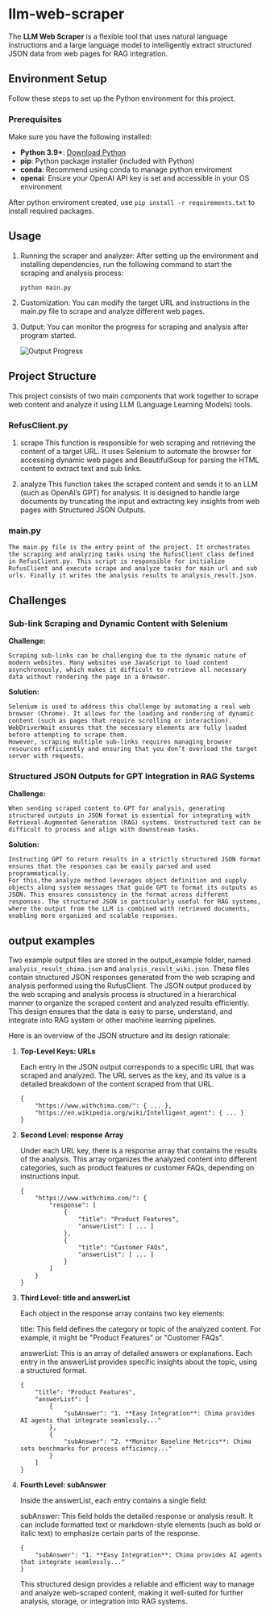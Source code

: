 # llm-web-scraper

The **LLM Web Scraper** is a flexible tool that uses natural language instructions and a large language model to intelligently extract structured JSON data from web pages for RAG integration.

## Environment Setup

Follow these steps to set up the Python environment for this project.

### Prerequisites
Make sure you have the following installed:

- **Python 3.9+**: [Download Python](https://www.python.org/downloads/)
- **pip**: Python package installer (included with Python)
- **conda**: Recommend using conda to manage python enviroment
- **openai**: Ensure your OpenAI API key is set and accessible in your OS environment

After python enviroment created, use ```pip install -r requirements.txt``` to install required packages.

## Usage

1. Running the scraper and analyzer: After setting up the environment and installing dependencies, run the following command to start the scraping and analysis process:

   ```python main.py```

2. Customization: You can modify the target URL and instructions in the main.py file to scrape and analyze different web pages.

3. Output: You can monitor the progress for scraping and analysis after program started.
   
   ![Output Progress](https://github.com/lhwzds/llm-web-scraper/blob/main/output_progress.png)

## Project Structure

This project consists of two main components that work together to scrape web content and analyze it using LLM (Language Learning Models) tools.

### RefusClient.py

1. scrape
    This function is responsible for web scraping and retrieving the content of a target URL. It uses Selenium to automate the browser for accessing dynamic web pages and BeautifulSoup for parsing the HTML content to extract text and sub links.

2. analyze
    This function takes the scraped content and sends it to an LLM (such as OpenAI’s GPT) for analysis. It is designed to handle large documents by truncating the input and extracting key insights from web pages with Structured JSON Outputs.

### main.py

    The main.py file is the entry point of the project. It orchestrates the scraping and analyzing tasks using the RufusClient class defined in RefusClient.py. This script is responsible for initialize RufusClient and execute scrape and analyze tasks for main url and sub urls. Finally it writes the analysis results to analysis_result.json.

## Challenges

### Sub-link Scraping and Dynamic Content with Selenium

**Challenge:**

    Scraping sub-links can be challenging due to the dynamic nature of modern websites. Many websites use JavaScript to load content asynchronously, which makes it difficult to retrieve all necessary data without rendering the page in a browser.

**Solution:**

    Selenium is used to address this challenge by automating a real web browser (Chrome). It allows for the loading and rendering of dynamic content (such as pages that require scrolling or interaction).
    WebDriverWait ensures that the necessary elements are fully loaded before attempting to scrape them.
    However, scraping multiple sub-links requires managing browser resources efficiently and ensuring that you don’t overload the target server with requests.

### Structured JSON Outputs for GPT Integration in RAG Systems

**Challenge:**

    When sending scraped content to GPT for analysis, generating structured outputs in JSON format is essential for integrating with Retrieval-Augmented Generation (RAG) systems. Unstructured text can be difficult to process and align with downstream tasks.

**Solution:**

    Instructing GPT to return results in a strictly structured JSON format ensures that the responses can be easily parsed and used programmatically.
    For this,the analyze method leverages object definition and supply objects along system messages that guide GPT to format its outputs as JSON. This ensures consistency in the format across different responses. The structured JSON is particularly useful for RAG systems, where the output from the LLM is combined with retrieved documents, enabling more organized and scalable responses.

## output examples

Two example output files are stored in the output_example folder, named ```analysis_result_chima.json``` and ```analysis_result_wiki.json```. These files contain structured JSON responses generated from the web scraping and analysis performed using the RufusClient. The JSON output produced by the web scraping and analysis process is structured in a hierarchical manner to organize the scraped content and analyzed results efficiently. This design ensures that the data is easy to parse, understand, and integrate into RAG system or other machine learning pipelines.

Here is an overview of the JSON structure and its design rationale:

1. **Top-Level Keys: URLs**

    Each entry in the JSON output corresponds to a specific URL that was scraped and analyzed. The URL serves as the key, and its value is a detailed breakdown of the content scraped from that URL.
    
    ```
    {
        "https://www.withchima.com/": { ... },
        "https://en.wikipedia.org/wiki/Intelligent_agent": { ... }
    }
    ```

2. **Second Level: response Array**

    Under each URL key, there is a response array that contains the results of the analysis. This array organizes the analyzed content into different categories, such as product features or customer FAQs, depending on instructions input.
    
    ```
    {
        "https://www.withchima.com/": {
            "response": [
                {
                    "title": "Product Features",
                    "answerList": [ ... ]
                },
                {
                    "title": "Customer FAQs",
                    "answerList": [ ... ]
                }
            ]
        }
    }
    ```

3. **Third Level: title and answerList**
   
    Each object in the response array contains two key elements:
    
    title: This field defines the category or topic of the analyzed content. For example, it might be "Product Features" or "Customer FAQs".
    
    answerList: This is an array of detailed answers or explanations. Each entry in the answerList provides specific insights about the topic, using a structured format.
    
    ```
    {
        "title": "Product Features",
        "answerList": [
            {
                "subAnswer": "1. **Easy Integration**: Chima provides AI agents that integrate seamlessly..."
            },
            {
                "subAnswer": "2. **Monitor Baseline Metrics**: Chima sets benchmarks for process efficiency..."
            }
        ]
    }
    ```

4. **Fourth Level: subAnswer**
    
    Inside the answerList, each entry contains a single field:
    
    subAnswer: This field holds the detailed response or analysis result. It can include formatted text or markdown-style elements (such as bold or italic text) to emphasize certain parts of the response.
    
    ```
    {
        "subAnswer": "1. **Easy Integration**: Chima provides AI agents that integrate seamlessly..."
    }
    ```
    This structured design provides a reliable and efficient way to manage and analyze web-scraped content, making it well-suited for further analysis, storage, or integration into RAG systems.

